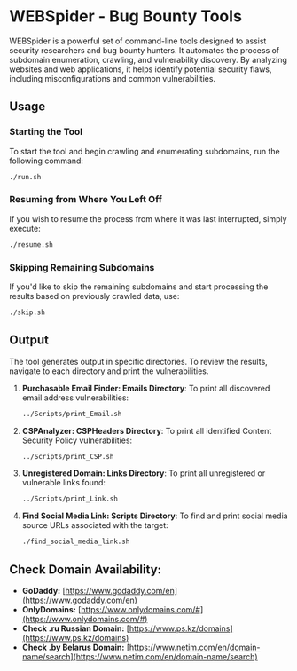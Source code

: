 # WEBSpider - Bug Bounty Tools

WEBSpider is a powerful set of command-line tools designed to assist security researchers and bug bounty hunters. It automates the process of subdomain enumeration, crawling, and vulnerability discovery. By analyzing websites and web applications, it helps identify potential security flaws, including misconfigurations and common vulnerabilities.

## Usage

### Starting the Tool
To start the tool and begin crawling and enumerating subdomains, run the following command:
```bash
./run.sh
```

### Resuming from Where You Left Off
If you wish to resume the process from where it was last interrupted, simply execute:
```bash
./resume.sh
```

### Skipping Remaining Subdomains
If you'd like to skip the remaining subdomains and start processing the results based on previously crawled data, use:
```bash
./skip.sh
```

## Output

The tool generates output in specific directories. To review the results, navigate to each directory and print the vulnerabilities.

1. **Purchasable Email Finder: Emails Directory**:
   To print all discovered email address vulnerabilities:
   ```bash
   ../Scripts/print_Email.sh
   ```

2. **CSPAnalyzer: CSPHeaders Directory**:
   To print all identified Content Security Policy vulnerabilities:
   ```bash
   ../Scripts/print_CSP.sh
   ```

3. **Unregistered Domain: Links Directory**:
   To print all unregistered or vulnerable links found:
   ```bash
   ../Scripts/print_Link.sh
   ```

4. **Find Social Media Link: Scripts Directory**:
   To find and print social media source URLs associated with the target:
   ```bash
   ./find_social_media_link.sh
   ```

## Check Domain Availability:

- **GoDaddy:** [https://www.godaddy.com/en](https://www.godaddy.com/en)
- **OnlyDomains:** [https://www.onlydomains.com/#](https://www.onlydomains.com/#)
- **Check .ru Russian Domain:** [https://www.ps.kz/domains](https://www.ps.kz/domains)
- **Check .by Belarus Domain:** [https://www.netim.com/en/domain-name/search](https://www.netim.com/en/domain-name/search)
